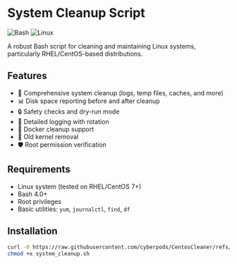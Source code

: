 # System Cleanup Script

![Bash](https://img.shields.io/badge/shell_script-%23121011.svg?style=for-the-badge&logo=gnu-bash&logoColor=white)
![Linux](https://img.shields.io/badge/Linux-FCC624?style=for-the-badge&logo=linux&logoColor=black)

A robust Bash script for cleaning and maintaining Linux systems, particularly RHEL/CentOS-based distributions.

## Features

- 🧹 Comprehensive system cleanup (logs, temp files, caches, and more)
- 📊 Disk space reporting before and after cleanup
- 🔒 Safety checks and dry-run mode
- 📝 Detailed logging with rotation
- 🐳 Docker cleanup support
- 🧠 Old kernel removal
- 🛡️ Root permission verification

## Requirements

- Linux system (tested on RHEL/CentOS 7+)
- Bash 4.0+
- Root privileges
- Basic utilities: `yum`, `journalctl`, `find`, `df`

## Installation

```bash
curl -O https://raw.githubusercontent.com/cyberpods/CentosCleaner/refs/heads/main/cleanup.sh
chmod +x system_cleanup.sh
